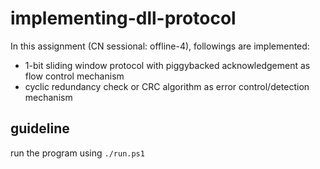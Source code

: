 ﻿# implementing-dll-protocol
In this assignment (CN sessional: offline-4), followings are implemented:
- 1-bit sliding window protocol with piggybacked acknowledgement as flow control mechanism
- cyclic redundancy check or CRC algorithm as error control/detection mechanism 

## guideline  
run the program using ```./run.ps1```


